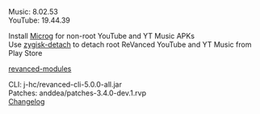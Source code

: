 Music: 8.02.53  
YouTube: 19.44.39  

Install [Microg](https://github.com/ReVanced/GmsCore/releases) for non-root YouTube and YT Music APKs  
Use [zygisk-detach](https://github.com/j-hc/zygisk-detach) to detach root ReVanced YouTube and YT Music from Play Store  

[revanced-modules](https://github.com/elohim-etz/revanced-modules)
  
CLI: j-hc/revanced-cli-5.0.0-all.jar  
Patches: anddea/patches-3.4.0-dev.1.rvp  
[Changelog](https://github.com/anddea/revanced-patches/releases/tag/v3.4.0-dev.1)  
